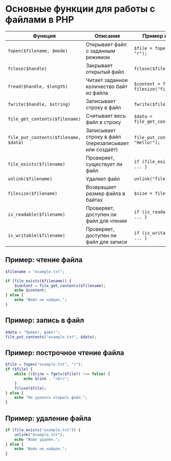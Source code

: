 # Основные функции для работы с файлами в PHP
| Функция                               | Описание                                              | Пример использования                             |
| ------------------------------------- | ----------------------------------------------------- | ------------------------------------------------ |
| `fopen($filename, $mode)`             | Открывает файл с заданным режимом                     | `$file = fopen("file.txt", "r");`                |
| `fclose($handle)`                     | Закрывает открытый файл                               | `fclose($file);`                                 |
| `fread($handle, $length)`             | Читает заданное количество байт из файла              | `$content = fread($file, filesize("file.txt"));` |
| `fwrite($handle, $string)`            | Записывает строку в файл                              | `fwrite($file, "Hello!");`                       |
| `file_get_contents($filename)`        | Считывает весь файл в строку                          | `$data = file_get_contents("file.txt");`         |
| `file_put_contents($filename, $data)` | Записывает строку в файл (перезаписывает или создаёт) | `file_put_contents("file.txt", "Hello!");`       |
| `file_exists($filename)`              | Проверяет, существует ли файл                         | `if (file_exists("file.txt")) { ... }`           |
| `unlink($filename)`                   | Удаляет файл                                          | `unlink("file.txt");`                            |
| `filesize($filename)`                 | Возвращает размер файла в байтах                      | `$size = filesize("file.txt");`                  |
| `is_readable($filename)`              | Проверяет, доступен ли файл для чтения                | `if (is_readable("file.txt")) { ... }`           |
| `is_writable($filename)`              | Проверяет, доступен ли файл для записи                | `if (is_writable("file.txt")) { ... }`           |


## Пример: чтение файла
```php
$filename = "example.txt";

if (file_exists($filename)) {
    $content = file_get_contents($filename);
    echo $content;
} else {
    echo "Файл не найден.";
}
```

## Пример: запись в файл
```php
$data = "Привет, файл!";
file_put_contents("example.txt", $data);
```

## Пример: построчное чтение файла
```php
$file = fopen("example.txt", "r");
if ($file) {
    while (($line = fgets($file)) !== false) {
        echo $line . "<br>";
    }
    fclose($file);
} else {
    echo "Не удалось открыть файл.";
}
```

## Пример: удаление файла
```php
if (file_exists("example.txt")) {
    unlink("example.txt");
    echo "Файл удалён.";
} else {
    echo "Файл не найден.";
}
```
